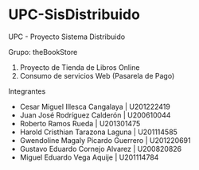 UPC-SisDistribuido
==================

UPC - Proyecto Sistema Distribuido

Grupo: theBookStore


1. Proyecto de Tienda de Libros Online
2. Consumo de servicios Web (Pasarela de Pago)

Integrantes

- Cesar Miguel Illesca Cangalaya     | U201222419
- Juan José Rodríguez Calderón       | U200610044
- Roberto Ramos Rueda                | U201301475  
- Harold Cristhian Tarazona Laguna   | U201114585
- Gwendoline Magaly Picardo Guerrero | U201220691
- Gustavo Eduardo Cornejo Alvarez    | U200820826
- Miguel Eduardo Vega Aquije         | U201114784 
